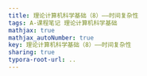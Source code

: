 ```yaml
---
title: 理论计算机科学基础（8）——时间复杂性
tags: A-课程笔记 理论计算机科学基础
mathjax: true
mathjax_autoNumber: true
key: 理论计算机科学基础（8）——时间复杂性
sharing: true
typora-root-url: ..
---
```


